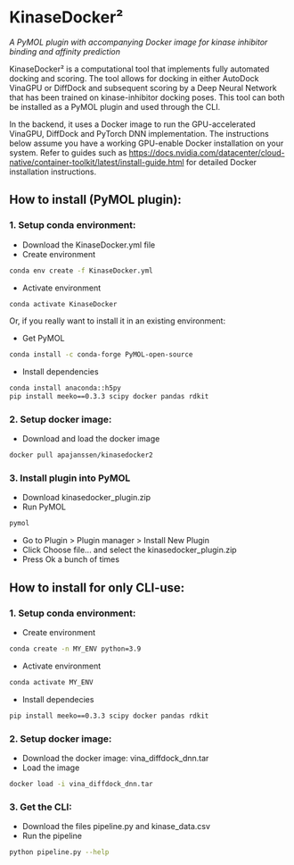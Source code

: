 # KinaseDocker²
*A PyMOL plugin with accompanying Docker image for kinase inhibitor binding and affinity prediction*

KinaseDocker² is a computational tool that implements fully automated docking and scoring. The tool allows for docking in either AutoDock VinaGPU or DiffDock and subsequent scoring by a Deep Neural Network that has been trained on kinase-inhibitor docking poses. This tool can both be installed as a PyMOL plugin and used through the CLI.

In the backend, it uses a Docker image to run the GPU-accelerated VinaGPU, DiffDock and PyTorch DNN implementation. The instructions below assume you have a working GPU-enable Docker installation on your system. Refer to guides such as https://docs.nvidia.com/datacenter/cloud-native/container-toolkit/latest/install-guide.html for detailed Docker installation instructions.

## How to install (PyMOL plugin):
### 1. Setup conda environment:
- Download the KinaseDocker.yml file
- Create environment
```bash
conda env create -f KinaseDocker.yml
```
- Activate environment
```bash
conda activate KinaseDocker
```

Or, if you really want to install it in an existing environment:
- Get PyMOL
```bash
conda install -c conda-forge PyMOL-open-source
```
- Install dependencies
```bash
conda install anaconda::h5py
pip install meeko==0.3.3 scipy docker pandas rdkit
```

### 2. Setup docker image:
- Download and load the docker image
```bash
docker pull apajanssen/kinasedocker2
```

### 3. Install plugin into PyMOL
- Download kinasedocker_plugin.zip
- Run PyMOL
```bash
pymol
```
- Go to Plugin > Plugin manager > Install New Plugin
- Click Choose file... and select the kinasedocker_plugin.zip
- Press Ok a bunch of times

## How to install for only CLI-use:
### 1. Setup conda environment:
- Create environment
```bash
conda create -n MY_ENV python=3.9 
```
- Activate environment
```bash
conda activate MY_ENV
```
- Install dependecies
```bash
pip install meeko==0.3.3 scipy docker pandas rdkit
```

### 2. Setup docker image:
- Download the docker image: vina_diffdock_dnn.tar
- Load the image
```bash
docker load -i vina_diffdock_dnn.tar
```

### 3. Get the CLI:
- Download the files pipeline.py and kinase_data.csv
- Run the pipeline
```bash
python pipeline.py --help
```
